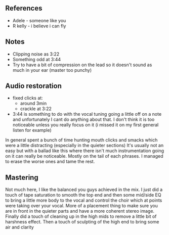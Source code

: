 ## References
- Adele - someone like you
- R kelly - i believe i can fly
## Notes
- Clipping noise as 3:22
- Something odd at 3:44 
- Try to have a bit of compression on the lead so it doesn't sound as much in your ear (master too punchy)
## Audio restoration
- fixed clicks at:
	- around 3min
	- crackle at 3:22
- 3:44 is something to do with the vocal tuning going a little off on a note and unfortunately I cant do anything about that. I don't think it is too noticeable unless you really focus on it (i missed it on my first general listen for example)

In general spent a bunch of time hunting mouth clicks and smacks which were a little distracting (especially in the quieter sections) It's usually not an easy but with a ballad like this where there isn't much instrumentation going on it can really be noticeable. Mostly on the tail of each phrases. I managed to erase the worse ones and tame the rest.
## Mastering
Not much here, I like the balanced you guys achieved in the mix. I just did a touch of tape saturation to smooth the top end and then some mid/side EQ to bring a little more body to the vocal and control the choir which at points were taking over your vocal. More of a placement thing to make sure you are in front in the quieter parts and have a more coherent stereo image. Finally did a touch of cleaning up in the high mids to remove a little bit of harshness effect. Then a touch of sculpting of the high end to bring some air and clarity

